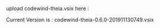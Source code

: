 upload codewind-theia.vsix here :   


Current Version is : codewind-theia-0.6.0-201911130749.vsix  
